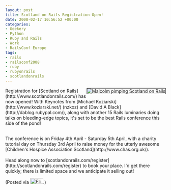 ```yaml
---
layout: post
title: Scotland on Rails Registration Open!
date: 2008-02-17 10:56:52 +00:00
categories:
- Geekery
- Python
- Ruby and Rails
- Work
- RailsConf Europe
tags:
- rails
- railsconf2008
- ruby
- rubyonrails
- scotlandonrails
---
```

<p><a href="http://www.flickr.com/photos/mathie/2266245909/" title="Malcolm pimping Scotland on Rails"><img src="http://farm3.static.flickr.com/2380/2266245909_ce85eb1517_m.jpg" alt="Malcolm pimping Scotland on Rails" class="alignright" style="border: solid 1px #000000; float: right;" /></a>Registration for [Scotland on Rails](http://www.scotlandonrails.com/) has now opened!  With Keynotes from [Michael Koziarski](http://www.koziarski.net/) (nzkoz) and [David A Black](http://dablog.rubypal.com/), along with another 15 Rails luminaries doing talks on bleeding-edge topics, it's set to be the best Rails conference this side of the pond!<br /></p>
<br />
The conference is on Friday 4th April - Saturday 5th April, with a charity tutorial day on Thursday 3rd April to raise money for the utterly awesome [Children's Hospice Association Scotland](http://www.chas.org.uk/).<br />
<br />
Head along now to [scotlandonrails.com/register](http://scotlandonrails.com/register) to book your place.  I'd get there quickly; there is limited space and we anticipate it selling out!

(Posted via <a href="http://www.flickr.com/"><img alt="Flickr" src="http://www.flickr.com/images/flickr_logo_blog.gif" height="18" width="41" /></a>.)

